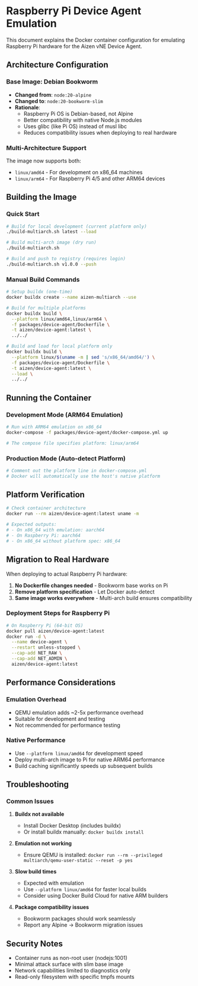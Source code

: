 # Raspberry Pi Device Agent Emulation

This document explains the Docker container configuration for emulating Raspberry Pi hardware for the Aizen vNE Device Agent.

## Architecture Configuration

### Base Image: Debian Bookworm

- **Changed from**: `node:20-alpine`
- **Changed to**: `node:20-bookworm-slim`
- **Rationale**:
  - Raspberry Pi OS is Debian-based, not Alpine
  - Better compatibility with native Node.js modules
  - Uses glibc (like Pi OS) instead of musl libc
  - Reduces compatibility issues when deploying to real hardware

### Multi-Architecture Support

The image now supports both:

- `linux/amd64` - For development on x86_64 machines
- `linux/arm64` - For Raspberry Pi 4/5 and other ARM64 devices

## Building the Image

### Quick Start

```bash
# Build for local development (current platform only)
./build-multiarch.sh latest --load

# Build multi-arch image (dry run)
./build-multiarch.sh

# Build and push to registry (requires login)
./build-multiarch.sh v1.0.0 --push
```

### Manual Build Commands

```bash
# Setup buildx (one-time)
docker buildx create --name aizen-multiarch --use

# Build for multiple platforms
docker buildx build \
  --platform linux/amd64,linux/arm64 \
  -f packages/device-agent/Dockerfile \
  -t aizen/device-agent:latest \
  ../../

# Build and load for local platform only
docker buildx build \
  --platform linux/$(uname -m | sed 's/x86_64/amd64/') \
  -f packages/device-agent/Dockerfile \
  -t aizen/device-agent:latest \
  --load \
  ../../
```

## Running the Container

### Development Mode (ARM64 Emulation)

```bash
# Run with ARM64 emulation on x86_64
docker-compose -f packages/device-agent/docker-compose.yml up

# The compose file specifies platform: linux/arm64
```

### Production Mode (Auto-detect Platform)

```bash
# Comment out the platform line in docker-compose.yml
# Docker will automatically use the host's native platform
```

## Platform Verification

```bash
# Check container architecture
docker run --rm aizen/device-agent:latest uname -m

# Expected outputs:
# - On x86_64 with emulation: aarch64
# - On Raspberry Pi: aarch64
# - On x86_64 without platform spec: x86_64
```

## Migration to Real Hardware

When deploying to actual Raspberry Pi hardware:

1. **No Dockerfile changes needed** - Bookworm base works on Pi
2. **Remove platform specification** - Let Docker auto-detect
3. **Same image works everywhere** - Multi-arch build ensures compatibility

### Deployment Steps for Raspberry Pi

```bash
# On Raspberry Pi (64-bit OS)
docker pull aizen/device-agent:latest
docker run -d \
  --name device-agent \
  --restart unless-stopped \
  --cap-add NET_RAW \
  --cap-add NET_ADMIN \
  aizen/device-agent:latest
```

## Performance Considerations

### Emulation Overhead

- QEMU emulation adds ~2-5x performance overhead
- Suitable for development and testing
- Not recommended for performance testing

### Native Performance

- Use `--platform linux/amd64` for development speed
- Deploy multi-arch image to Pi for native ARM64 performance
- Build caching significantly speeds up subsequent builds

## Troubleshooting

### Common Issues

1. **Buildx not available**
   - Install Docker Desktop (includes buildx)
   - Or install buildx manually: `docker buildx install`

2. **Emulation not working**
   - Ensure QEMU is installed: `docker run --rm --privileged multiarch/qemu-user-static --reset -p yes`

3. **Slow build times**
   - Expected with emulation
   - Use `--platform linux/amd64` for faster local builds
   - Consider using Docker Build Cloud for native ARM builders

4. **Package compatibility issues**
   - Bookworm packages should work seamlessly
   - Report any Alpine → Bookworm migration issues

## Security Notes

- Container runs as non-root user (nodejs:1001)
- Minimal attack surface with slim base image
- Network capabilities limited to diagnostics only
- Read-only filesystem with specific tmpfs mounts
